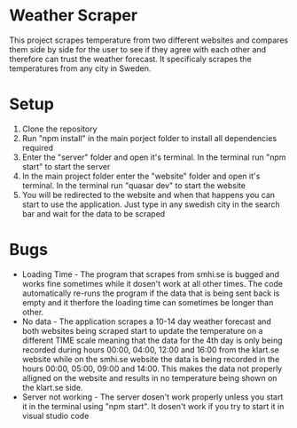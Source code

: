 # Weather Scraper
This project scrapes temperature from two different websites and compares them side by side for the user to see if they agree with each other and therefore can trust the weather forecast. It specificaly scrapes the temperatures from any city in Sweden.

# Setup
<ol>
 <li>Clone the repository</li>
 <li>Run "npm install" in the main porject folder to install all dependencies required</li>
 <li>Enter the "server" folder and open it's terminal. In the terminal run "npm start" to start the server</li>
  <li>In the main project folder enter the "website" folder and open it's terminal. In the terminal run "quasar dev" to start the website</li>
   <li>You will be redirected to the website and when that happens you can start to use the application. Just type in any swedish city in the search bar and wait for the data to be scraped</li>
 </ol>
 
 # Bugs
 <ul> 
 <li>Loading Time - The program that scrapes from smhi.se is bugged and works fine sometimes while it dosen't work at all other times. The code automatically re-runs the program if the data that is being sent back is empty and it therfore the loading time can sometimes be longer than other.</li>
 <li>No data - The application scrapes a 10-14 day weather forecast and both websites being scraped start to update the temperature on a different TIME scale meaning that the data for the 4th day is only being recorded during hours 00:00, 04:00, 12:00 and 16:00 from the klart.se website while on the smhi.se website the data is being recorded in the hours 00:00, 05:00, 09:00 and 14:00. This makes the data not properly alligned on the website and results in no temperature being shown on the klart.se side.</li>
 <li>Server not working - The server dosen't work properly unless you start it in the terminal using "npm start". It dosen't work if you try to start it in visual studio code</li>
</ul>
